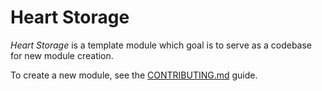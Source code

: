 # Heart Storage

_Heart Storage_ is a template module which goal is to serve as a codebase for new module creation.

To create a new module, see the [CONTRIBUTING.md](../../CONTRIBUTING.md) guide.
